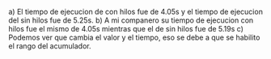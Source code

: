 a) El tiempo de ejecucion de con hilos fue de 4.05s y el tiempo de ejecucion del sin hilos fue de 5.25s. 
b) A mi companero su tiempo de ejecucion con hilos fue el mismo de 4.05s mientras que el de sin hilos fue de 5.19s
c) Podemos ver que cambia el valor y el tiempo, eso se debe a que se habilito el rango del acumulador.
